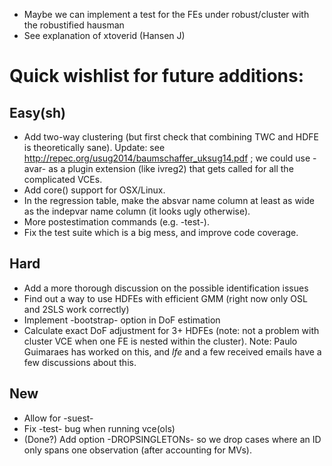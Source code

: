 * Maybe we can implement a test for the FEs under robust/cluster with the robustified hausman
* See explanation of xtoverid (Hansen J)


# Quick wishlist for future additions:

## Easy(sh)

* Add two-way clustering (but first check that combining TWC and HDFE is theoretically sane). Update: see http://repec.org/usug2014/baumschaffer_uksug14.pdf ; we could use -avar- as a plugin extension (like ivreg2) that gets called for all the complicated VCEs.
* Add core() support for OSX/Linux.
* In the regression table, make the absvar name column at least as wide as the indepvar name column (it looks ugly otherwise).
* More postestimation commands (e.g. -test-).
* Fix the test suite which is a big mess, and improve code coverage.

## Hard

* Add a more thorough discussion on the possible identification issues
* Find out a way to use HDFEs with efficient GMM (right now only OSL and 2SLS work correctly)
* Implement -bootstrap- option in DoF estimation
* Calculate exact DoF adjustment for 3+ HDFEs (note: not a problem with cluster VCE when one FE is nested within the cluster). Note: Paulo Guimaraes has worked on this, and *lfe* and a few received emails have a few discussions about this.

## New

* Allow for -suest-
* Fix -test- bug when running vce(ols)
* (Done?) Add option -DROPSINGLETONs- so we drop cases where an ID only spans one observation (after accounting for MVs).